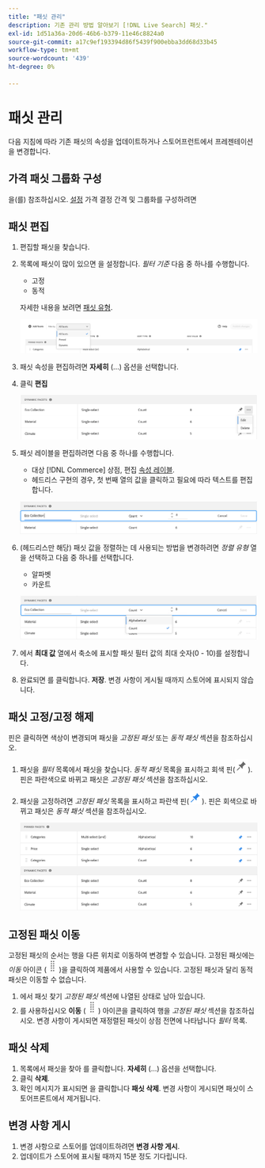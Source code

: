 ```yaml
---
title: "패싯 관리"
description: 기존 관리 방법 알아보기 [!DNL Live Search] 패싯."
exl-id: 1d51a36a-20d6-46b6-b379-11e46c8824a0
source-git-commit: a17c9ef193394d86f5439f900ebba3dd68d33b45
workflow-type: tm+mt
source-wordcount: '439'
ht-degree: 0%

---
```


# 패싯 관리

다음 지침에 따라 기존 패싯의 속성을 업데이트하거나 스토어프런트에서 프레젠테이션을 변경합니다.

## 가격 패싯 그룹화 구성

을(를) 참조하십시오. [설정](settings.md) 가격 결정 간격 및 그룹화를 구성하려면

## 패싯 편집

1. 편집할 패싯을 찾습니다.
1. 목록에 패싯이 많이 있으면 을 설정합니다. *필터 기준* 다음 중 하나를 수행합니다.

   * 고정
   * 동적

   자세한 내용을 보려면 [패싯 유형](facets-type.md).

   ![필터 패싯](assets/facets-filter-by-cropped.png)

1. 패싯 속성을 편집하려면 **자세히** (...) 옵션을 선택합니다.
1. 클릭 **편집**

   ![편집 옵션](assets/facet-edit-menu.png)

1. 패싯 레이블을 편집하려면 다음 중 하나를 수행합니다.

   * 대상 [!DNL Commerce] 상점, 편집 [속성 레이블](https://docs.magento.com/user-guide/stores/attributes-product.html).
   * 헤드리스 구현의 경우, 첫 번째 열의 값을 클릭하고 필요에 따라 텍스트를 편집합니다.

   ![레이블 편집](assets/facet-edit-label.png)

1. (헤드리스만 해당) 패싯 값을 정렬하는 데 사용되는 방법을 변경하려면 *정렬 유형* 열을 선택하고 다음 중 하나를 선택합니다.

   * 알파벳
   * 카운트

   ![편집 카운트](assets/facets-edit-count.png)

1. 에서 **최대 값** 열에서 축소에 표시할 패싯 필터 값의 최대 숫자(0 - 10)를 설정합니다.
1. 완료되면 를 클릭합니다. **저장**.
변경 사항이 게시될 때까지 스토어에 표시되지 않습니다.

## 패싯 고정/고정 해제

핀은 클릭하면 색상이 변경되며 패싯을 *고정된 패싯* 또는 *동적 패싯* 섹션을 참조하십시오.

1. 패싯을 *필터* 목록에서 패싯을 찾습니다. *동적 패싯* 목록을 표시하고 회색 핀(![핀 선택기](assets/btn-pin-gray.png)).
핀은 파란색으로 바뀌고 패싯은 *고정된 패싯* 섹션을 참조하십시오.
1. 패싯을 고정하려면 *고정된 패싯* 목록을 표시하고 파란색 핀(![핀 선택기](assets/btn-pin-blue.png)).
핀은 회색으로 바뀌고 패싯은 *동적 패싯* 섹션을 참조하십시오.

   ![고정 및 동적 패싯](assets/facets-pinned-unpinned.png)

## 고정된 패싯 이동

고정된 패싯의 순서는 행을 다른 위치로 이동하여 변경할 수 있습니다. 고정된 패싯에는 *이동* 아이콘 (![이동 선택기](assets/btn-move.png))을 클릭하여 제품에서 사용할 수 있습니다. 고정된 패싯과 달리 동적 패싯은 이동할 수 없습니다.

1. 에서 패싯 찾기 *고정된 패싯* 섹션에 나열된 상태로 남아 있습니다.
1. 를 사용하십시오 **이동** (![이동 선택기](assets/btn-move.png)) 아이콘을 클릭하여 행을 *고정된 패싯* 섹션을 참조하십시오.
변경 사항이 게시되면 재정렬된 패싯이 상점 전면에 나타납니다 *필터* 목록.

## 패싯 삭제

1. 목록에서 패싯을 찾아 를 클릭합니다. **자세히** (...) 옵션을 선택합니다.
1. 클릭 **삭제**.
1. 확인 메시지가 표시되면 을 클릭합니다 **패싯 삭제**.
변경 사항이 게시되면 패싯이 스토어프론트에서 제거됩니다.

## 변경 사항 게시

1. 변경 사항으로 스토어를 업데이트하려면 **변경 사항 게시**.
1. 업데이트가 스토어에 표시될 때까지 15분 정도 기다립니다.
